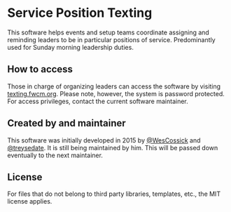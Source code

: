 # Service Position Texting
This software helps events and setup teams coordinate assigning and reminding leaders to be in particular positions of service. Predominantly used for Sunday morning leadership duties.

## How to access
Those in charge of organizing leaders can access the software by visiting [texting.fwcm.org](http://texting.fwcm.org). Please note, however, the system is password protected. For access privileges, contact the current software maintainer.

## Created by and maintainer
This software was initially developed in 2015 by [@WesCossick](https://www.github.com/WesCossick) and [@treysedate](https://www.github.com/treysedate). It is still being maintained by him. This will be passed down eventually to the next maintainer.

## License
For files that do not belong to third party libraries, templates, etc., the MIT license applies.
